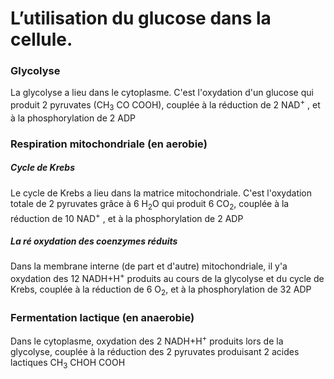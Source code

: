 # L’utilisation du glucose dans la cellule.

### Glycolyse

La glycolyse a lieu dans le cytoplasme. C'est l'oxydation d'un glucose qui produit 2 pyruvates (CH<sub>3</sub> CO COOH), couplée à la réduction de 2 NAD<sup>+</sup> , et à la phosphorylation de 2 ADP

### Respiration mitochondriale (en aerobie)

##### Cycle de Krebs

Le cycle de Krebs a lieu dans la matrice mitochondriale. C'est l'oxydation totale de 2 pyruvates grâce à 6 H<sub>2</sub>O qui produit 6 CO<sub>2</sub>, couplée à la réduction de 10 NAD<sup>+</sup> , et à la phosphorylation de 2 ADP

##### La ré oxydation des coenzymes réduits

Dans la membrane interne (de part et d'autre) mitochondriale, il y'a oxydation des 12 NADH+H<sup>+</sup> produits au cours de la glycolyse et du cycle de Krebs, couplée à la réduction de 6 O<sub>2</sub>, et à la phosphorylation de 32 ADP

### Fermentation lactique (en anaerobie)

Dans le cytoplasme, oxydation des 2 NADH+H<sup>+</sup> produits lors de la glycolyse, couplée à la réduction des 2 pyruvates produisant 2 acides lactiques CH<sub>3</sub> CHOH COOH
